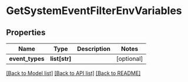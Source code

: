 # GetSystemEventFilterEnvVariables

## Properties
Name | Type | Description | Notes
------------ | ------------- | ------------- | -------------
**event_types** | **list[str]** |  | [optional] 

[[Back to Model list]](../README.md#documentation-for-models) [[Back to API list]](../README.md#documentation-for-api-endpoints) [[Back to README]](../README.md)

